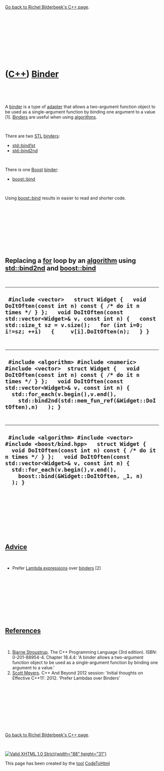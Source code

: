 

[Go back to Richel Bilderbeek's C++ page](Cpp.htm).

 

 

 

 

 

([C++](Cpp.htm)) [Binder](CppBinder.htm)
========================================

 

 

A [binder](CppBinder.htm) is a type of [adapter](CppAdapter.htm) that
allows a two-argument function object to be used as a single-argument
function by binding one argument to a value \[1\].
[Binders](CppBinder.htm) are useful when using
[algorithms](CppAlgorithm.htm).

 

There are two [STL](CppStl.htm) [binders](CppBinder.htm):

-   [std::bind1st](CppBind1st.htm)
-   [std::bind2nd](CppBind2nd.htm)

 

There is one [Boost](CppBoost.htm) [binder](CppBinder.htm):

-   [boost::bind](CppBind.htm)

 

Using [boost::bind](CppBind.htm) results in easier to read and shorter
code.

 

 

 

 

 

Replacing a [for](CppFor.htm) loop by an [algorithm](CppAlgorithm.htm) using [std::bind2nd](CppBind2nd.htm) and [boost::bind](CppBind.htm)
------------------------------------------------------------------------------------------------------------------------------------------

 

  ---------------------------------------------------------------------------------------------------------------------------------------------------------------------------------------------------------------------------------------------------------------------
  ` #include <vector>   struct Widget {   void DoItOften(const int n) const { /* do it n times */ } };   void DoItOften(const std::vector<Widget>& v, const int n) {   const std::size_t sz = v.size();   for (int i=0; i!=sz; ++i)   {     v[i].DoItOften(n);   } }`
  ---------------------------------------------------------------------------------------------------------------------------------------------------------------------------------------------------------------------------------------------------------------------

 

  ---------------------------------------------------------------------------------------------------------------------------------------------------------------------------------------------------------------------------------------------------------------------------------------------------------------
  ` #include <algorithm> #include <numeric> #include <vector>  struct Widget {   void DoItOften(const int n) const { /* do it n times */ } };   void DoItOften(const std::vector<Widget>& v, const int n) {   std::for_each(v.begin(),v.end(),     std::bind2nd(std::mem_fun_ref(&Widget::DoItOften),n)   ); }`
  ---------------------------------------------------------------------------------------------------------------------------------------------------------------------------------------------------------------------------------------------------------------------------------------------------------------

 

  ---------------------------------------------------------------------------------------------------------------------------------------------------------------------------------------------------------------------------------------------------------------------------------------------------------
  ` #include <algorithm> #include <vector> #include <boost/bind.hpp>   struct Widget {   void DoItOften(const int n) const { /* do it n times */ } };   void DoItOften(const std::vector<Widget>& v, const int n) {   std::for_each(v.begin(),v.end(),     boost::bind(&Widget::DoItOften, _1, n)   ); }`
  ---------------------------------------------------------------------------------------------------------------------------------------------------------------------------------------------------------------------------------------------------------------------------------------------------------

 

 

 

 

 

[Advice](CppAdvice.htm)
-----------------------

 

-   Prefer [Lambda expressions](CppLambdaExpression.htm) over
    [binders](CppBinder.htm) \[2\]

 

 

 

 

 

[References](CppReferences.htm)
-------------------------------

 

1.  [Bjarne Stroustrup](CppBjarneStroustrup.htm). The C++ Programming
    Language (3rd edition). ISBN: 0-201-88954-4. Chapter 18.4.4: 'A
    binder allows a two-argument function object to be used as a
    single-argument function by binding one argument to a value.'
2.  [Scott Meyers](CppScottMeyers.htm). C++ And Beyond 2012 session:
    'Initial thoughts on Effective C++11'. 2012. 'Prefer Lambdas over
    Binders'

 

 

 

 

 

[Go back to Richel Bilderbeek's C++ page](Cpp.htm).



 

[![Valid XHTML 1.0 Strict](valid-xhtml10.png){width="88"
height="31"}](http://validator.w3.org/check?uri=referer)

This page has been created by the [tool](Tools.htm)
[CodeToHtml](ToolCodeToHtml.htm)

